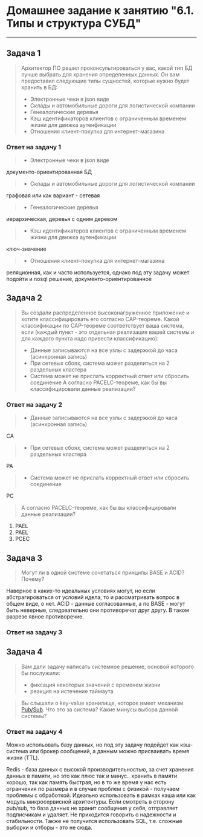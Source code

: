 # Домашнее задание к занятию "6.1. Типы и структура СУБД"

---

## Задача 1
> Архитектор ПО решил проконсультироваться у вас, какой тип БД 
> лучше выбрать для хранения определенных данных.
> Он вам предоставил следующие типы сущностей, которые нужно будет хранить в БД:
> - Электронные чеки в json виде
> - Склады и автомобильные дороги для логистической компании
> - Генеалогические деревья
> - Кэш идентификаторов клиентов с ограниченным временем жизни для движка аутенфикации
> - Отношения клиент-покупка для интернет-магазина

### Ответ на задачу 1
> - Электронные чеки в json виде

документо-ориентированная БД 

> - Склады и автомобильные дороги для логистической компании

графовая или как вариант - сетевая

> - Генеалогические деревья

иерархическая, деревья с одним деревом

> - Кэш идентификаторов клиентов с ограниченным временем жизни для движка аутенфикации

ключ-значение

> - Отношения клиент-покупка для интернет-магазина

реляционная, как и часто используется, однако под эту задачу может подойти и nosql решение, документо-ориентированное

## Задача 2

> Вы создали распределенное высоконагруженное приложение и хотите классифицировать его согласно 
> CAP-теореме. Какой классификации по CAP-теореме соответствует ваша система, если 
> (каждый пункт - это отдельная реализация вашей системы и для каждого пункта надо привести классификацию):
> - Данные записываются на все узлы с задержкой до часа (асинхронная запись)
> - При сетевых сбоях, система может разделиться на 2 раздельных кластера
> - Система может не прислать корректный ответ или сбросить соединение
> А согласно PACELC-теореме, как бы вы классифицировали данные реализации?

### Ответ на задачу 2
> - Данные записываются на все узлы с задержкой до часа (асинхронная запись)

CA 

> - При сетевых сбоях, система может разделиться на 2 раздельных кластера

PA 

> - Система может не прислать корректный ответ или сбросить соединение

PC 

> А согласно PACELC-теореме, как бы вы классифицировали данные реализации?

1. PAEL
2. PAEL
3. PCEC

## Задача 3
> Могут ли в одной системе сочетаться принципы BASE и ACID? Почему?

Наверное в каких-то идеальных условиях могут, но если абстрагироваться от условий идела, то и рассматривать вопрос в общем виде, о нет. ACID - данные согласованные, а по BASE - могут быть неверные, следовательно они противоречат друг другу. В таком разрезе явное противоречие.

### Ответ на задачу 3

## Задача 4

> Вам дали задачу написать системное решение, основой которого бы послужили:
> - фиксация некоторых значений с временем жизни
> - реакция на истечение таймаута

> Вы слышали о key-value хранилище, которое имеет механизм [Pub/Sub](https://habr.com/ru/post/278237/). 
> Что это за система? Какие минусы выбора данной системы?

### Ответ на задачу 4

Можно испольовать базу данных, но под эту задачу подойдет как кэш-система или брокер сообщений, а данным можно присваивать время жизни (TTL). 

Redis - база данных с высокой производительностью, за счет хранения данных в памяти, но это как плюс так и минус.. хранить в памяти хорошо, так как память быстрая, но в то же время у нас есть огранчения по размера и в случае проблем с физикой - получаем проблемы с обработкой. Идеально использовать в рамках кэша или как модуль микросервисной архитектуры. Если смотреть в сторону pub/sub, то база данных не хранит сообщения у себя, отправляет подписчикам и удаляет. Не приходится говорить о надежности и стабильности. Также не получится использовать SQL, т.е. сложные выборки и отборы - это не сюда.
